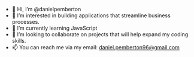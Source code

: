 - 👋 Hi, I’m @danielpemberton
- 👀 I’m interested in building applications that streamline business processes.
- 🌱 I’m currently learning JavaScript
- 💞️ I’m looking to collaborate on projects that will help expand my coding skills.
- 📫 You can reach me via my email:  daniel.pemberton96@gmail.com

<!---
danielpemberton/danielpemberton is a ✨ special ✨ repository because its `README.md` (this file) appears on your GitHub profile.
You can click the Preview link to take a look at your changes.
--->
